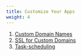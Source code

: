 ```yaml
---
title: Customize Your Apps
weight: 4
---
```


1. [Custom Domain Names](/customize/custom-domain-names)
2. [SSL for Custom Domains](/customize/ssl)
3. [Task-scheduling](/customize/task-scheduling)
